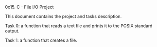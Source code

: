 0x15. C - File I/O Project

This document contains the project and tasks 
description.

Task 0: a function that reads a text file and prints it to the POSIX standard output.

Task 1: a function that creates a file. 

